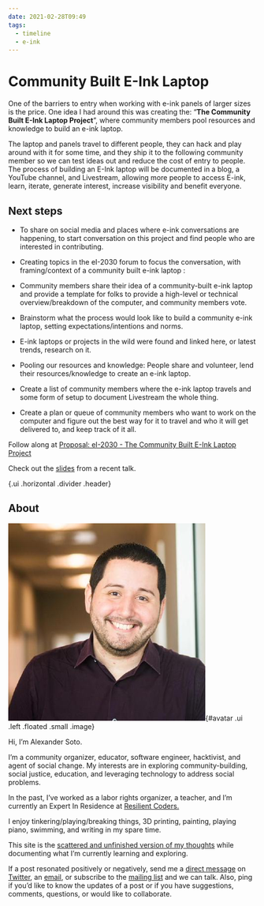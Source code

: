 ```yaml
---
date: 2021-02-28T09:49
tags:
  - timeline
  - e-ink
---
```


# Community Built E-Ink Laptop

One of the barriers to entry when working with e-ink panels of larger sizes is the price. One idea I had around this was creating the: “**The Community Built E-Ink Laptop Project**”, where community members pool resources and knowledge to build an e-ink laptop.

The laptop and panels travel to different people, they can hack and play around with it for some time, and they ship it to the following community member so we can test ideas out and reduce the cost of entry to people. The process of building an E-Ink laptop will be documented in a blog, a YouTube channel, and Livestream, allowing more people to access E-ink, learn, iterate, generate interest, increase visibility and benefit everyone.

## Next steps

- To share on social media and places where e-ink conversations are happening, to start conversation on this project and find people who are interested in contributing.

- Creating topics in the eI-2030 forum to focus the conversation, with framing/context of a community built e-ink laptop :

- Community members share their idea of a community-built e-ink laptop and provide a template for folks to provide a high-level or technical overview/breakdown of the computer, and community members vote.

- Brainstorm what the process would look like to build a community e-ink laptop, setting expectations/intentions and norms.

- E-ink laptops or projects in the wild were found and linked here, or latest trends, research on it.

- Pooling our resources and knowledge: People share and volunteer, lend their resources/knowledge to create an e-ink laptop.

- Create a list of community members where the e-ink laptop travels and some form of setup to document Livestream the whole thing.

- Create a plan or queue of community members who want to work on the computer and figure out the best way for it to travel and who it will get delivered to, and keep track of it all.

Follow along at [Proposal: eI-2030 - The Community Built E-Ink Laptop Project](https://forum.ei2030.org/t/proposal-ei-2030-the-community-built-e-ink-laptop-project/118/1)

Check out the [slides](https://alexsoto.dev/slides) from a recent talk.

{.ui .horizontal .divider .header}

## About
![](static/profile.jpeg){#avatar .ui .left .floated .small .image}

Hi, I’m Alexander Soto.

I’m a community organizer, educator, software engineer, hacktivist, and agent of social change. My interests are in exploring community-building, social justice, education, and leveraging technology to address social problems.

In the past, I’ve worked as a labor rights organizer, a teacher, and I’m currently an Expert In Residence at [Resilient Coders.](https://www.resilientcoders.org/)

I enjoy tinkering/playing/breaking things, 3D printing, painting, playing piano, swimming, and writing in my spare time.

This site is the [scattered and unfinished version of my thoughts](https://alexsoto.dev/impulse.html) while documenting what I’m currently learning and exploring.

If a post resonated positively or negatively, send me a [direct message](https://twitter.com/messages/compose?recipient_id=4648173315) on [Twitter](https://twitter.com/alexsotodev), an [email](mailto:contact@alexsoto.dev), or subscribe to the [mailing list](https://buttondown.email/alexsotodev) and we can talk. Also, ping if you’d like to know the updates of a post or if you have suggestions, comments, questions, or would like to collaborate.

<div class="ui section divider"></div>

<section id="socialMediaLinks"></section>

<div class="ui section divider"></div>

<div id="commento"></div>
